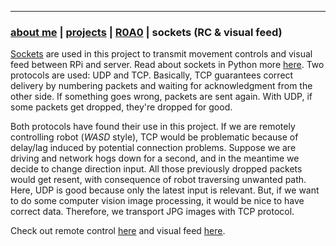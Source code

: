* * *
### [about me](https://abradaric.me)   |   [projects](./projects.html) | [R0A0](./r0a0.html)   |   sockets (RC & visual feed)

[Sockets](https://en.wikipedia.org/wiki/Network_socket) are used in this project to transmit movement controls and visual feed between RPi and server. Read about sockets in Python more [here](https://docs.python.org/3.7/howto/sockets.html). Two protocols are used: UDP and TCP. Basically, TCP guarantees correct delivery by numbering packets and waiting for acknowledgment from the other side. If something goes wrong, packets are sent again. With UDP, if some packets get dropped, they're dropped for good.

Both protocols have found their use in this project. If we are remotely controlling robot (_WASD_ style), TCP would be problematic because of delay/lag induced by potential connection problems. Suppose we are driving and network hogs down for a second, and in the meantime we decide to change direction input. All those previously dropped packets would get resent, with consequence of robot traversing unwanted path. Here, UDP is good because only the latest input is relevant. But, if we want to do some computer vision image processing, it would be nice to have correct data. Therefore, we transport JPG images with TCP protocol.

Check out remote control [here](./r0a0_sockets_rc.html) and visual feed [here](./r0a0_sockets_visual).
